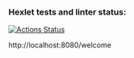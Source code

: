 ### Hexlet tests and linter status:
[![Actions Status](https://github.com/VIIIunknownVIII/java-project-99/actions/workflows/hexlet-check.yml/badge.svg)](https://github.com/VIIIunknownVIII/java-project-99/actions)

http://localhost:8080/welcome